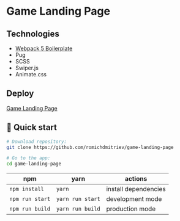 # Game Landing Page

## Technologies
- [Webpack 5 Boilerplate](https://github.com/romichdmitriev/webpack-markup-boilerplate)
- Pug
- SCSS
- Swiper.js
- Animate.css

## Deploy
[Game Landing Page](http://romichdmitriev-game-landing-page.netlify.com)

## 🏁 Quick start

``` bash
# Download repository:
git clone https://github.com/romichdmitriev/game-landing-page

# Go to the app:
cd game-landing-page
```

| npm              | yarn                | actions               |
|------------------|---------------------|-----------------------|
| `npm install`    | `yarn`              | install dependencies  |
| `npm run start`  | `yarn run start`    | development mode      |
| `npm run build`  | `yarn run build`    | production mode          |
